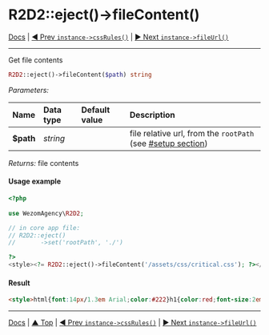 # R2D2::eject()->fileContent()

[Docs](../index.md) |
[◄ Prev `instance->cssRules()`](instance-css-rules.md) | 
[► Next `instance->fileUrl()`](instance-file-url.md)

----

Get file contents

```php
R2D2::eject()->fileContent($path) string
```

_Parameters:_

| Name           | Data type | Default value | Description    |
| :------------- | :-------- | :------------ | :------------- |
| **$path**      | _string_  |               | file relative url, from the `rootPath` (see [#setup section](#setup))  |

_Returns:_ file contents


#### Usage example

```php
<?php
 
use WezomAgency\R2D2;

// in core app file:
// R2D2::eject()
//       ->set('rootPath', './')

?>
<style><?= R2D2::eject()->fileContent('/assets/css/critical.css'); ?></style>
```
#### Result

```html
<style>html{font:14px/1.3em Arial;color:#222}h1{color:red;font-size:2em}.wysiswyg{font-size:16px;line-height:normal}</style>
```

----

[Docs](../index.md) | 
[▲ Top](#) | 
[◄ Prev `instance->cssRules()`](instance-css-rules.md) | 
[► Next `instance->fileUrl()`](instance-file-url.md)
